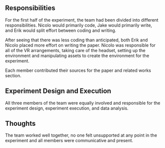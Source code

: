## Responsibilities

For the first half of the experiment, the team had been divided into different responsibilities. Nicolo would primarily code, Jake would primarily write, and Erik would split effort between coding and writing. 

After seeing that there was less coding than anticipated, both Erik and Nicolo placed more effort on writing the paper. Nicolo was responsible for all of the VR arrangements, taking care of the headset, setting up the environment and manipulating assets to create the environment for the experiment.

Each member contributed their sources for the paper and related works section.

## Experiment Design and Execution
All three members of the team were equally involved and responsible for the experiment design, experiment execution, and data analysis. 

## Thoughts
The team worked well together, no one felt unsupported at any point in the experiment and all members were communicative and present. 